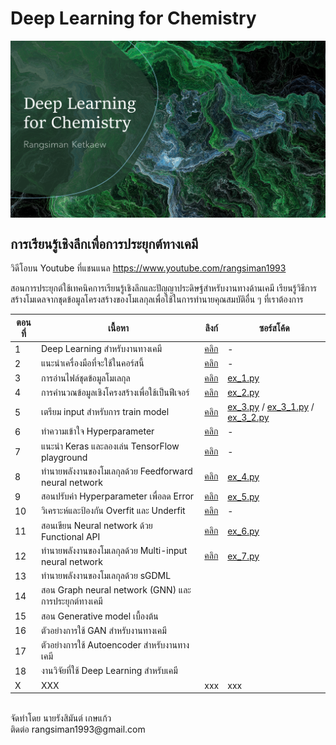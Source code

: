 # Deep Learning for Chemistry

<p align="center">
   <img alt="dl4chem-rangsiman" src="img/dl4chem-rangsiman.png" align=middle width="800pt" hight="100pt" /> 
<p/>

## การเรียนรู้เชิงลึกเพื่อการประยุกต์ทางเคมี

วิดีโอบน Youtube ที่แชนแนล https://www.youtube.com/rangsiman1993

สอนการประยุกต์ใช้เทคนิคการเรียนรู้เชิงลึกและปัญญาประดิษฐ์สำหรับงานทางด้านเคมี เรียนรู้วิธีการสร้างโมเดลจากชุดข้อมูลโครงสร้างของโมเลกุลเพื่อใช้ในการทำนายคุณสมบัติอื่น ๆ ที่เราต้องการ

| ตอนที่ | เนื้อหา| ลิงก์ | ซอร์สโค้ด |
|-----|-----|-----|-----|
|   1 | Deep Learning สำหรับงานทางเคมี | [คลิก](https://www.youtube.com/watch?v=NEc6by5Dnog) | - |
|   2 | แนะนำเครื่องมือที่จะใช้ในคอร์สนี้ | [คลิก](https://www.youtube.com/watch?v=uaKwpyYh7eQ) | - |
|   3 | การอ่านไฟล์ชุดข้อมูลโมเลกุล | [คลิก](https://www.youtube.com/watch?v=fgHydoP2ZCE) | [ex_1.py](src/ex_1.py) | 
|   4 | การคำนวณข้อมูลเชิงโครงสร้างเพื่อใช้เป็นฟีเจอร์ | [คลิก](https://www.youtube.com/watch?v=oBSQ5cylIHg) | [ex_2.py](src/ex_2.py) | 
|   5 | เตรียม input สำหรับการ train model | [คลิก](https://www.youtube.com/watch?v=OaeNhrb8FQ4) | [ex_3.py](src/ex_3.py) / [ex_3_1.py](src/ex_3_1.py) / [ex_3_2.py](src/ex_3_2.py) |
|   6 | ทำความเข้าใจ Hyperparameter | [คลิก](https://www.youtube.com/watch?v=ROpKBD9HIFY) | - |
|   7 | แนะนำ Keras และลองเล่น TensorFlow playground | [คลิก](https://www.youtube.com/watch?v=z2-QnnfhtYI) | - |
|   8 | ทำนายพลังงานของโมเลกุลด้วย Feedforward neural network | [คลิก](https://www.youtube.com/watch?v=Avk9f6mUMuQ) | [ex_4.py](src/ex_4.py) |
|   9 | สอนปรับค่า Hyperparameter เพื่อลด Error | [คลิก](https://www.youtube.com/watch?v=yDDUtNngWVg) | [ex_5.py](src/ex_5.py) |
|  10 | วิเคราะห์และป้องกัน Overfit และ Underfit | [คลิก](https://www.youtube.com/watch?v=zCAng_evxvk) | - |
|  11 | สอนเขียน Neural network ด้วย Functional API | [คลิก](https://www.youtube.com/watch?v=oAE3qMINqVs) | [ex_6.py](src/ex_6.py) |
|  12 | ทำนายพลังงานของโมเลกุลด้วย Multi-input neural network | [คลิก](https://www.youtube.com/watch?v=18IM2RfhoOg) | [ex_7.py](src/ex_7.py) |
|  13 | ทำนายพลังงานของโมเลกุลด้วย sGDML | | |
|  14 | สอน Graph neural network (GNN) และการประยุกต์ทางเคมี | | |
|  15 | สอน Generative model เบื้องต้น | | |
|  16 | ตัวอย่างการใช้ GAN สำหรับงานทางเคมี | | |
|  17 | ตัวอย่างการใช้ Autoencoder สำหรับงานทางเคมี | | |
|  18 | งานวิจัยที่ใช้ Deep Learning สำหรับเคมี | | |
|   X | XXX | xxx | xxx |

<br/>
จัดทำโดย นายรังสิมันต์ เกษแก้ว <br/>
ติดต่อ rangsiman1993@gmail.com
